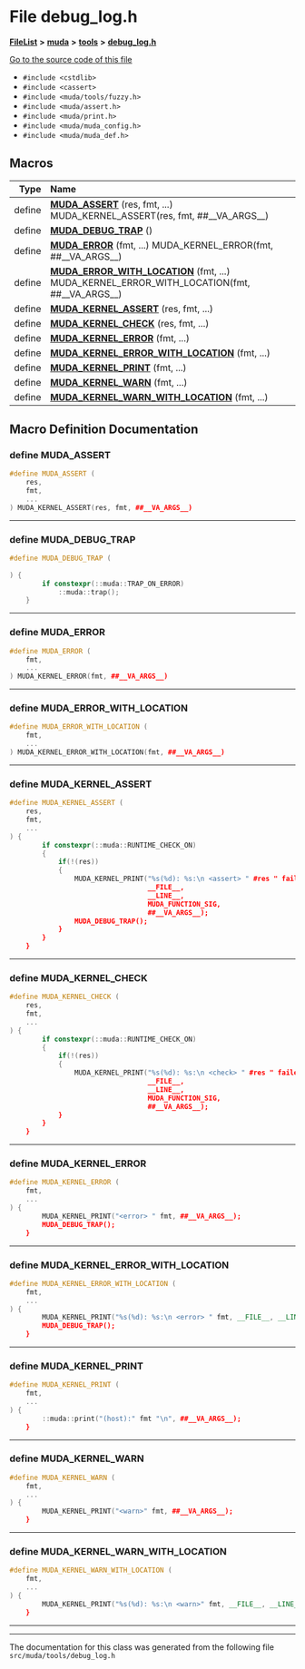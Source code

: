 

# File debug\_log.h



[**FileList**](files.md) **>** [**muda**](dir_be047e8c00f93e2e88c2a417393a7f42.md) **>** [**tools**](dir_4d62fb1c1e2c9fb3fa1c4847a09b7b77.md) **>** [**debug\_log.h**](debug__log_8h.md)

[Go to the source code of this file](debug__log_8h_source.md)



* `#include <cstdlib>`
* `#include <cassert>`
* `#include <muda/tools/fuzzy.h>`
* `#include <muda/assert.h>`
* `#include <muda/print.h>`
* `#include <muda/muda_config.h>`
* `#include <muda/muda_def.h>`
































































## Macros

| Type | Name |
| ---: | :--- |
| define  | [**MUDA\_ASSERT**](debug__log_8h.md#define-muda_assert) (res, fmt, ...) MUDA\_KERNEL\_ASSERT(res, fmt, ##\_\_VA\_ARGS\_\_)<br> |
| define  | [**MUDA\_DEBUG\_TRAP**](debug__log_8h.md#define-muda_debug_trap) () <br> |
| define  | [**MUDA\_ERROR**](debug__log_8h.md#define-muda_error) (fmt, ...) MUDA\_KERNEL\_ERROR(fmt, ##\_\_VA\_ARGS\_\_)<br> |
| define  | [**MUDA\_ERROR\_WITH\_LOCATION**](debug__log_8h.md#define-muda_error_with_location) (fmt, ...) MUDA\_KERNEL\_ERROR\_WITH\_LOCATION(fmt, ##\_\_VA\_ARGS\_\_)<br> |
| define  | [**MUDA\_KERNEL\_ASSERT**](debug__log_8h.md#define-muda_kernel_assert) (res, fmt, ...) <br> |
| define  | [**MUDA\_KERNEL\_CHECK**](debug__log_8h.md#define-muda_kernel_check) (res, fmt, ...) <br> |
| define  | [**MUDA\_KERNEL\_ERROR**](debug__log_8h.md#define-muda_kernel_error) (fmt, ...) <br> |
| define  | [**MUDA\_KERNEL\_ERROR\_WITH\_LOCATION**](debug__log_8h.md#define-muda_kernel_error_with_location) (fmt, ...) <br> |
| define  | [**MUDA\_KERNEL\_PRINT**](debug__log_8h.md#define-muda_kernel_print) (fmt, ...) <br> |
| define  | [**MUDA\_KERNEL\_WARN**](debug__log_8h.md#define-muda_kernel_warn) (fmt, ...) <br> |
| define  | [**MUDA\_KERNEL\_WARN\_WITH\_LOCATION**](debug__log_8h.md#define-muda_kernel_warn_with_location) (fmt, ...) <br> |

## Macro Definition Documentation





### define MUDA\_ASSERT 

```C++
#define MUDA_ASSERT (
    res,
    fmt,
    ...
) MUDA_KERNEL_ASSERT(res, fmt, ##__VA_ARGS__)
```




<hr>



### define MUDA\_DEBUG\_TRAP 

```C++
#define MUDA_DEBUG_TRAP (
    
) {                                                                          \
        if constexpr(::muda::TRAP_ON_ERROR)                                    \
            ::muda::trap();                                                    \
    }
```




<hr>



### define MUDA\_ERROR 

```C++
#define MUDA_ERROR (
    fmt,
    ...
) MUDA_KERNEL_ERROR(fmt, ##__VA_ARGS__)
```




<hr>



### define MUDA\_ERROR\_WITH\_LOCATION 

```C++
#define MUDA_ERROR_WITH_LOCATION (
    fmt,
    ...
) MUDA_KERNEL_ERROR_WITH_LOCATION(fmt, ##__VA_ARGS__)
```




<hr>



### define MUDA\_KERNEL\_ASSERT 

```C++
#define MUDA_KERNEL_ASSERT (
    res,
    fmt,
    ...
) {                                                                             \
        if constexpr(::muda::RUNTIME_CHECK_ON)                                    \
        {                                                                         \
            if(!(res))                                                            \
            {                                                                     \
                MUDA_KERNEL_PRINT("%s(%d): %s:\n <assert> " #res " failed. " fmt, \
                                  __FILE__,                                       \
                                  __LINE__,                                       \
                                  MUDA_FUNCTION_SIG,                              \
                                  ##__VA_ARGS__);                                 \
                MUDA_DEBUG_TRAP();                                                \
            }                                                                     \
        }                                                                         \
    }
```




<hr>



### define MUDA\_KERNEL\_CHECK 

```C++
#define MUDA_KERNEL_CHECK (
    res,
    fmt,
    ...
) {                                                                            \
        if constexpr(::muda::RUNTIME_CHECK_ON)                                   \
        {                                                                        \
            if(!(res))                                                           \
            {                                                                    \
                MUDA_KERNEL_PRINT("%s(%d): %s:\n <check> " #res " failed. " fmt, \
                                  __FILE__,                                      \
                                  __LINE__,                                      \
                                  MUDA_FUNCTION_SIG,                             \
                                  ##__VA_ARGS__);                                \
            }                                                                    \
        }                                                                        \
    }
```




<hr>



### define MUDA\_KERNEL\_ERROR 

```C++
#define MUDA_KERNEL_ERROR (
    fmt,
    ...
) {                                                                          \
        MUDA_KERNEL_PRINT("<error> " fmt, ##__VA_ARGS__);                      \
        MUDA_DEBUG_TRAP();                                                     \
    }
```




<hr>



### define MUDA\_KERNEL\_ERROR\_WITH\_LOCATION 

```C++
#define MUDA_KERNEL_ERROR_WITH_LOCATION (
    fmt,
    ...
) {                                                                                                          \
        MUDA_KERNEL_PRINT("%s(%d): %s:\n <error> " fmt, __FILE__, __LINE__, MUDA_FUNCTION_SIG, ##__VA_ARGS__); \
        MUDA_DEBUG_TRAP();                                                                                     \
    }
```




<hr>



### define MUDA\_KERNEL\_PRINT 

```C++
#define MUDA_KERNEL_PRINT (
    fmt,
    ...
) {                                                                          \
        ::muda::print("(host):" fmt "\n", ##__VA_ARGS__);                      \
    }
```




<hr>



### define MUDA\_KERNEL\_WARN 

```C++
#define MUDA_KERNEL_WARN (
    fmt,
    ...
) {                                                                          \
        MUDA_KERNEL_PRINT("<warn>" fmt, ##__VA_ARGS__);                        \
    }
```




<hr>



### define MUDA\_KERNEL\_WARN\_WITH\_LOCATION 

```C++
#define MUDA_KERNEL_WARN_WITH_LOCATION (
    fmt,
    ...
) {                                                                                                        \
        MUDA_KERNEL_PRINT("%s(%d): %s:\n <warn>" fmt, __FILE__, __LINE__, MUDA_FUNCTION_SIG, ##__VA_ARGS__); \
    }
```




<hr>

------------------------------
The documentation for this class was generated from the following file `src/muda/tools/debug_log.h`

